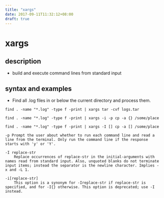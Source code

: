 ```yaml
---
title: "xargs"
date: 2017-09-11T11:32:12+08:00
draft: true
---
```


# xargs

## description
- build and execute command lines from standard input

## syntax and examples
- Find all .log files in or below the current directory and process them.
```
find . -name "*.log" -type f -print | xargs tar -cvf logs.tar

find . -name "*.log" -type f -print | xargs -i -p cp -a {} /some/place

find . -name "*.log" -type f -print | xargs -I [] cp -a [] /some/place

-p Prompt the user about whether to run each command line and read a line from the terminal. Only run the command line if the response starts with 'y' or 'Y'.

-I replace-str
    Replace occurrences of replace-str in the initial-arguments with names read from standard input. Also, unquoted blanks do not terminate input items; instead the separator is the newline character. Implies -x and -L 1.

-i[replace-str]
    This option is a synonym for -Ireplace-str if replace-str is specified, and for -I{} otherwise. This option is deprecated; use -I instead.
```
